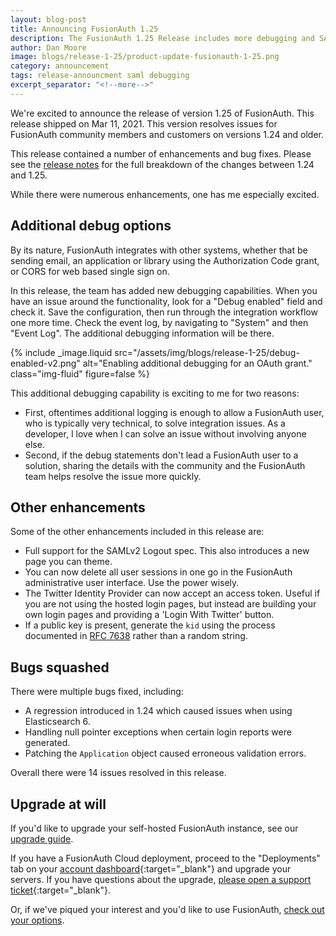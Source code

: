 ```yaml
---
layout: blog-post
title: Announcing FusionAuth 1.25
description: The FusionAuth 1.25 Release includes more debugging and SAMLv2 logout.
author: Dan Moore
image: blogs/release-1-25/product-update-fusionauth-1-25.png
category: announcement
tags: release-announcment saml debugging
excerpt_separator: "<!--more-->"
---
```


We're excited to announce the release of version 1.25 of FusionAuth. This release shipped on Mar 11, 2021. This version resolves issues for FusionAuth community members and customers on versions 1.24 and older.

<!--more-->

This release contained a number of enhancements and bug fixes. Please see the [release notes](/docs/v1/tech/release-notes#version-1-25-0) for the full breakdown of the changes between 1.24 and 1.25. 

While there were numerous enhancements, one has me especially excited.

## Additional debug options

By its nature, FusionAuth integrates with other systems, whether that be sending email, an application or library using the Authorization Code grant, or CORS for web based single sign on.

In this release, the team has added new debugging capabilities. When you have an issue around the functionality, look for a "Debug enabled" field and check it. Save the configuration, then run through the integration workflow one more time. Check the event log, by navigating to "System" and then "Event Log". The additional debugging information will be there.

{% include _image.liquid src="/assets/img/blogs/release-1-25/debug-enabled-v2.png" alt="Enabling additional debugging for an OAuth grant." class="img-fluid" figure=false %}

This additional debugging capability is exciting to me for two reasons:

* First, oftentimes additional logging is enough to allow a FusionAuth user, who is typically very technical, to solve integration issues. As a developer, I love when I can solve an issue without involving anyone else.
* Second, if the debug statements don't lead a FusionAuth user to a solution, sharing the details with the community and the FusionAuth team helps resolve the issue more quickly.

## Other enhancements

Some of the other enhancements included in this release are:

* Full support for the SAMLv2 Logout spec. This also introduces a new page you can theme.
* You can now delete all user sessions in one go in the FusionAuth administrative user interface. Use the power wisely.
* The Twitter Identity Provider can now accept an access token. Useful if you are not using the hosted login pages, but instead are building your own login pages and providing a 'Login With Twitter' button.
* If a public key is present, generate the `kid` using the process documented in [RFC 7638](https://tools.ietf.org/html/rfc7638) rather than a random string.

## Bugs squashed

There were multiple bugs fixed, including:

* A regression introduced in 1.24 which caused issues when using Elasticsearch 6.
* Handling null pointer exceptions when certain login reports were generated.
* Patching the `Application` object caused erroneous validation errors.

Overall there were 14 issues resolved in this release.

## Upgrade at will

If you'd like to upgrade your self-hosted FusionAuth instance, see our [upgrade guide](/docs/v1/tech/admin-guide/upgrade). 

If you have a FusionAuth Cloud deployment, proceed to the "Deployments" tab on your [account dashboard](https://account.fusionauth.io/account/deployment/){:target="_blank"} and upgrade your servers. If you have questions about the upgrade, [please open a support ticket](https://account.fusionauth.io/account/support/){:target="_blank"}.

Or, if we've piqued your interest and you'd like to use FusionAuth, [check out your options](/pricing).

